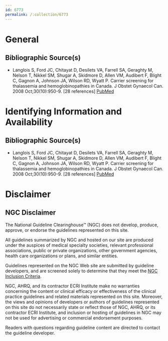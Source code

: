 ```yaml
---
id: 6773
permalink: /:collection/6773
---
```


# General

## Bibliographic Source(s)

- Langlois S, Ford JC, Chitayat D, Desilets VA, Farrell SA, Geraghty M, Nelson T, Nikkel SM, Shugar A, Skidmore D, Allen VM, Audibert F, Blight C, Gagnon A, Johnson JA, Wilson RD, Wyatt P. Carrier screening for thalassemia and hemoglobinopathies in Canada. J Obstet Gynaecol Can. 2008 Oct;30(10):950-9. [28 references] [ PubMed ](http://www.ncbi.nlm.nih.gov/entrez/query.fcgi?cmd=Retrieve&db=pubmed&dopt=Abstract&list_uids=19038079)

# Identifying Information and Availability

## Bibliographic Source(s)

- Langlois S, Ford JC, Chitayat D, Desilets VA, Farrell SA, Geraghty M, Nelson T, Nikkel SM, Shugar A, Skidmore D, Allen VM, Audibert F, Blight C, Gagnon A, Johnson JA, Wilson RD, Wyatt P. Carrier screening for thalassemia and hemoglobinopathies in Canada. J Obstet Gynaecol Can. 2008 Oct;30(10):950-9. [28 references] [ PubMed ](http://www.ncbi.nlm.nih.gov/entrez/query.fcgi?cmd=Retrieve&db=pubmed&dopt=Abstract&list_uids=19038079)

# Disclaimer

## NGC Disclaimer

The National Guideline Clearinghouse™ (NGC) does not develop, produce, approve, or endorse the guidelines represented on this site.

All guidelines summarized by NGC and hosted on our site are produced under the auspices of medical specialty societies, relevant professional associations, public or private organizations, other government agencies, health care organizations or plans, and similar entities.

Guidelines represented on the NGC Web site are submitted by guideline developers, and are screened solely to determine that they meet the [NGC Inclusion Criteria](/help-and-about/summaries/inclusion-criteria).

NGC, AHRQ, and its contractor ECRI Institute make no warranties concerning the content or clinical efficacy or effectiveness of the clinical practice guidelines and related materials represented on this site. Moreover, the views and opinions of developers or authors of guidelines represented on this site do not necessarily state or reflect those of NGC, AHRQ, or its contractor ECRI Institute, and inclusion or hosting of guidelines in NGC may not be used for advertising or commercial endorsement purposes.

Readers with questions regarding guideline content are directed to contact the guideline developer.


